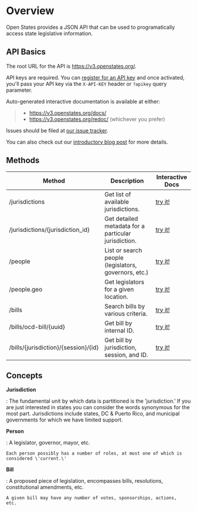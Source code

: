 # Overview

Open States provides a JSON API that can be used to programatically
access state legislative information.

## API Basics

The root URL for the API is <https://v3.openstates.org/>.

API keys are required. You can [register for an API
key](https://openstates.org/accounts/profile/) and once activated,
you\'ll pass your API key via the `X-API-KEY` header or `?apikey` query
parameter.

Auto-generated interactive documentation is available at either:

> -   <https://v3.openstates.org/docs/>
> -   <https://v3.openstates.org/redoc/> (whichever you prefer)

Issues should be filed at [our issue
tracker](https://github.com/openstates/issues/issues).

You can also check out our [introductory blog
post](https://blog.openstates.org/open-states-api-v3-beta/) for more
details.

## Methods

  Method                                |Description                                           |Interactive Docs
  --------------------------------------|------------------------------------------------------|----------------------------------------------------------------------------------------------------------------
  /jurisdictions                        |Get list of available jurisdictions.                  |[try it!](https://v3.openstates.org/docs#/jurisdictions/jurisdiction_list_jurisdictions_get)
  /jurisdictions/{jurisdiction_id}      |Get detailed metadata for a particular jurisdiction.  |[try it!](https://v3.openstates.org/docs#/jurisdictions/jurisdiction_detail_jurisdictions__jurisdiction_id__get)
  /people                               |List or search people (legislators, governors, etc.)  |[try it!](https://v3.openstates.org/docs#/people/people_search_people_get)
  /people.geo                           |Get legislators for a given location.                 |[try it!](https://v3.openstates.org/docs#/people/people_geo_people_geo_get)
  /bills                                |Search bills by various criteria.                     |[try it!](https://v3.openstates.org/docs#/bills/bills_search_bills_get)
  /bills/ocd-bill/{uuid}                |Get bill by internal ID.                              |[try it!](https://v3.openstates.org/docs#/bills/bill_detail_by_id_bills_ocd_bill__openstates_bill_id__get)
  /bills/{jurisdiction}/{session}/{id}  |Get bill by jurisdiction, session, and ID.            |[try it!](https://v3.openstates.org/docs#/bills/bill_detail_bills__jurisdiction___session___bill_id__get)

## Concepts

**Jurisdiction**

:   The fundamental unit by which data is partitioned is the
    \'jurisdiction.\' If you are just interested in states you can
    consider the words synonymous for the most part. Jurisdictions
    include states, DC & Puerto Rico, and municipal governments for
    which we have limited support.

**Person**

:   A legislator, governor, mayor, etc.

    Each person possibly has a number of roles, at most one of which is
    considered \'current.\'

**Bill**

:   A proposed piece of legislation, encompasses bills, resolutions,
    constitutional amendments, etc.

    A given bill may have any number of votes, sponsorships, actions,
    etc.
